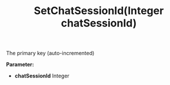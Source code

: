 ﻿---
uid: crmscript_ref_NSChatSummaryItem_SetChatSessionId
title: SetChatSessionId(Integer chatSessionId)
intellisense: NSChatSummaryItem.SetChatSessionId
keywords: NSChatSummaryItem, GetChatSessionId
so.topic: reference
---

The primary key (auto-incremented)

**Parameter:** 
 - **chatSessionId** Integer

